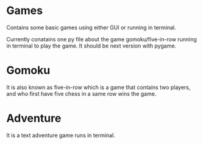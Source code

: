 # Games
Contains some basic games using either GUI or running in terminal.

Currently conatains one py file about the game gomoku/five-in-row running in
terminal to play the game. It should be next version with pygame.

# Gomoku
It is also known as five-in-row which is a game that contains two players,
and who first have five chess in a same row wins the game.

# Adventure
It is a text adventure game runs in terminal.
